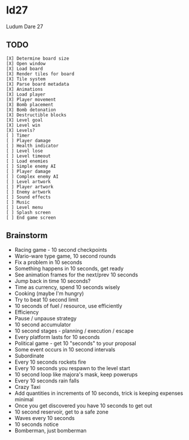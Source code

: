 ld27
====

Ludum Dare 27


TODO
----

    [X] Determine board size
    [X] Open window
    [X] Load board
    [X] Render tiles for board
    [X] Tile system
    [X] Parse board metadata
    [X] Animations
    [X] Load player
    [X] Player movement
    [X] Bomb placement
    [X] Bomb detonation
    [X] Destructible blocks
    [X] Level goal
    [X] Level win
    [X] Levels?
    [ ] Timer
    [ ] Player damage
    [ ] Health indicator
    [ ] Level lose
    [ ] Level timeout
    [ ] Load enemies
    [ ] Simple enemy AI
    [ ] Player damage
    [ ] Complex enemy AI
    [ ] Level artwork
    [ ] Player artwork
    [ ] Enemy artwork
    [ ] Sound effects
    [ ] Music
    [ ] Level menu
    [ ] Splash screen
    [ ] End game screen

Brainstorm
----------

 * Racing game - 10 second checkpoints
 * Wario-ware type game, 10 second rounds
 * Fix a problem in 10 seconds
 * Something happens in 10 seconds, get ready
 * See animation frames for the next/prev 10 seconds
 * Jump back in time 10 seconds?
 * Time as currency, spend 10 seconds wisely
 * Cooking (maybe I'm hungry)
 * Try to beat 10 second limit
 * 10 seconds of fuel / resource, use efficiently
 * Efficiency
 * Pause / unpause strategy
 * 10 second accumulator
 * 10 second stages - planning / execution / escape
 * Every platform lasts for 10 seconds
 * Political game - get 10 "seconds" to your proposal
 * Some event occurs in 10 second intervals
 * Subordinate
 * Every 10 seconds rockets fire
 * Every 10 seconds you respawn to the level start
 * 10 second loop like majora's mask, keep powerups
 * Every 10 seconds rain falls
 * Crazy Taxi
 * Add quantities in increments of 10 seconds, trick is keeping expenses minimal
 * Once you get discovered you have 10 seconds to get out
 * 10 second reservoir, get to a safe zone
 * Waves every 10 seconds
 * 10 seconds notice
 * Bomberman, just bomberman
